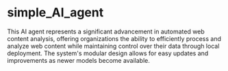 # simple_AI_agent
This AI agent represents a significant advancement in automated web content analysis, offering organizations the ability to efficiently process and analyze web content while maintaining control over their data through local deployment. The system's modular design allows for easy updates and improvements as newer models become available.
